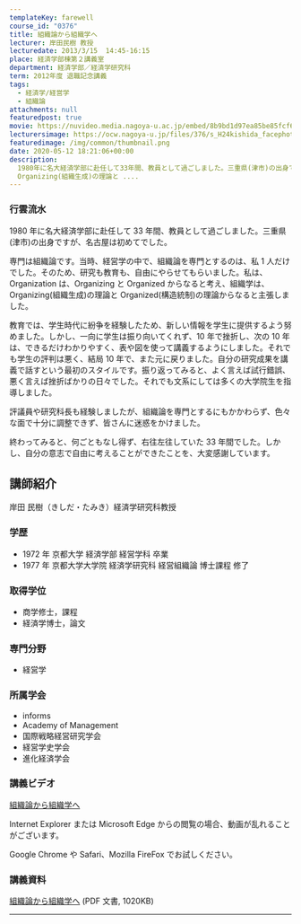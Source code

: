 ```yaml
---
templateKey: farewell
course_id: "0376"
title: 組織論から組織学へ
lecturer: 岸田民樹 教授
lecturedate: 2013/3/15  14:45-16:15
place: 経済学部棟第２講義室
department: 経済学部／経済学研究科
term: 2012年度 退職記念講義
tags:
  - 経済学/経営学
  - 組織論
attachments: null
featuredpost: true
movie: https://nuvideo.media.nagoya-u.ac.jp/embed/8b9bd1d97ea85be85fcf67387df23f8540b93449
lecturersimage: https://ocw.nagoya-u.jp/files/376/s_H24kishida_facephoto.jpg
featuredimage: /img/common/thumbnail.png
date: 2020-05-12 18:21:06+00:00
description:
  1980年に名大経済学部に赴任して33年間、教員として過ごしました。三重県(津市)の出身ですが、名古屋は初めてでした。専門は組織論です。当時、経営学の中で、組織論を専門とするのは、私1人だけでした。そのため、研究も教育も、自由にやらせてもらいました。私は、Organizationは、OrganizingとOrganizedからなると考え、組織学は、
  Organizing(組織生成)の理論と ....
---
```


### 行雲流水

1980 年に名大経済学部に赴任して 33 年間、教員として過ごしました。三重県(津市)の出身ですが、名古屋は初めてでした。

専門は組織論です。当時、経営学の中で、組織論を専門とするのは、私 1 人だけでした。そのため、研究も教育も、自由にやらせてもらいました。私は、Organization は、Organizing と Organized からなると考え、組織学は、 Organizing(組織生成)の理論と Organized(構造統制)の理論からなると主張しました。

教育では、学生時代に紛争を経験したため、新しい情報を学生に提供するよう努めました。しかし、一向に学生は振り向いてくれず、10 年で挫折し、次の 10 年は、できるだけわかりやすく、表や図を使って講義するようにしました。それでも学生の評判は悪く、結局 10 年で、また元に戻りました。自分の研究成果を講義で話すという最初のスタイルです。振り返ってみると、よく言えば試行錯誤、悪く言えば挫折ばかりの日々でした。それでも文系にしては多くの大学院生を指導しました。

評議員や研究科長も経験しましたが、組織論を専門とするにもかかわらず、色々な面で十分に調整できず、皆さんに迷惑をかけました。

終わってみると、何ごともなし得ず、右往左往していた 33 年間でした。しかし、自分の意志で自由に考えることができたことを、大変感謝しています。

## 講師紹介

岸田 民樹（きしだ・たみき）経済学研究科教授

### 学歴

- 1972 年 京都大学 経済学部 経営学科 卒業
- 1977 年 京都大学大学院 経済学研究科 経営組織論 博士課程 修了

### 取得学位

- 商学修士，課程
- 経済学博士，論文

### 専門分野

- 経営学

### 所属学会

- informs
- Academy of Management
- 国際戦略経営研究学会
- 経営学史学会
- 進化経済学会

### 講義ビデオ

[組織論から組織学へ](https://nuvideo.media.nagoya-u.ac.jp/embed/6dbeef9a4f22e2b66ed35495b8043209f18fa905)

Internet Explorer または Microsoft Edge からの閲覧の場合、動画が乱れることがございます。

Google Chrome や Safari、Mozilla FireFox でお試しください。

### 講義資料

[組織論から組織学へ](https://ocw.nagoya-u.jp/files/376/H24kishidaLL_materials.pdf) (PDF 文書, 1020KB)

---
